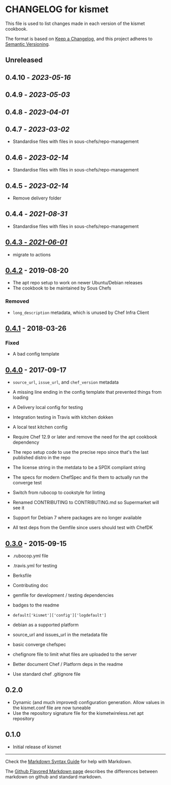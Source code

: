 # CHANGELOG for kismet

This file is used to list changes made in each version of the kismet cookbook.

The format is based on [Keep a Changelog](https://keepachangelog.com/en/1.0.0/),
and this project adheres to [Semantic Versioning](https://semver.org/spec/v2.0.0.html).

## Unreleased

## 0.4.10 - *2023-05-16*

## 0.4.9 - *2023-05-03*

## 0.4.8 - *2023-04-01*

## 0.4.7 - *2023-03-02*

- Standardise files with files in sous-chefs/repo-management

## 0.4.6 - *2023-02-14*

- Standardise files with files in sous-chefs/repo-management

## 0.4.5 - *2023-02-14*

- Remove delivery folder

## 0.4.4 - *2021-08-31*

- Standardise files with files in sous-chefs/repo-management

## [0.4.3 - *2021-06-01*]

- migrate to actions

## [0.4.2] - 2019-08-20

- The apt repo setup to work on newer Ubuntu/Debian releases
- The cookbook to be maintained by Sous Chefs

### Removed

- `long_description` metadata, which is unused by Chef Infra Client

## [0.4.1] - 2018-03-26

### Fixed

- A bad config template

## [0.4.0] - 2017-09-17

- `source_url`, `issue_url`, and `chef_version` metadata
- A missing line ending in the config template that prevented things from loading
- A Delivery local config for testing
- Integration testing in Travis with kitchen dokken
- A local test kitchen config

- Require Chef 12.9 or later and remove the need for the apt cookbook dependency
- The repo setup code to use the precise repo since that's the last published distro in the repo
- The license string in the metdata to be a SPDX compliant string
- The specs for modern ChefSpec and fix them to actually run the converge test
- Switch from rubocop to cookstyle for linting
- Renamed CONTRIBUTING to CONTRIBUTING.md so Supermarket will see it
- Support for Debian 7 where packages are no longer available
- All test deps from the Gemfile since users should test with ChefDK

## [0.3.0] - 2015-09-15

- .rubocop.yml file
- .travis.yml for testing
- Berksfile
- Contributing doc
- gemfile for development / testing dependencies
- badges to the readme
- `default['kismet']['config']['logdefault']`
- debian as a supported platform
- source_url and issues_url in the metadata file
- basic converge chefspec
- chefignore file to limit what files are uploaded to the server

- Better document Chef / Platform deps in the readme
- Use standard chef .gitignore file

## 0.2.0

- Dynamic (and much improved) configuration generation. Allow values in the kismet.conf file are now tuneable
- Use the repository signature file for the kismetwireless.net apt repository

## 0.1.0

- Initial release of kismet

--------------------------------------------------------------------------------

Check the [Markdown Syntax Guide](http://daringfireball.net/projects/markdown/syntax) for help with Markdown.

The [Github Flavored Markdown page](http://github.github.com/github-flavored-markdown/) describes the differences between markdown on github and standard markdown.

[0.4.3 - *2021-06-01*]: https://github.com/sous-chefs/kismet/compare/v0.4.2...HEAD
[0.4.2]: https://github.com/sous-chefs/kismet/compare/v0.4.1...v0.4.2
[0.4.1]: https://github.com/sous-chefs/kismet/compare/v0.4.0...v0.4.1
[0.4.0]: https://github.com/sous-chefs/kismet/compare/0.3.0...v0.4.0
[0.3.0]: https://github.com/sous-chefs/kismet/releases/tag/0.3.0
